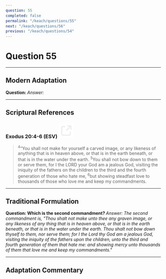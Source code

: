 ```yaml
---
question: 55
completed: false
permalink: "/keach/questions/55"
next: "/keach/questions/56"
previous: "/keach/questions/54"
---
```

# Question 55
---
## Modern Adaptation
<strong>
    Question:
</strong>

<em>
    Answer:
</em>

---
## Scriptural References
### Exodus 20:4-6 (ESV) <a href="https://biblegateway.com/passage/?search=Exodus+20%3A4-6&version=ESV"><img src="/assets/svg/link.svg"/></a>
> <sup>4</sup>“You shall not make for yourself a carved image, or any likeness of anything that is in heaven above, or that is in the earth beneath, or that is in the water under the earth.
> <sup>5</sup>You shall not bow down to them or serve them, for I the LORD your God am a jealous God, visiting the iniquity of the fathers on the children to the third and the fourth generation of those who hate me,
> <sup>6</sup>but showing steadfast love to thousands of those who love me and keep my commandments.

---
## Traditional Formulation
<strong>
    Question: Which is the second commandment?
</strong>

<em>
    Answer: The second commandment is, "Thou shalt not make unto thee any graven image, or any likeness of any thing that is in heaven above, or that is in the earth beneath, or that is in the water under the earth. Thou shalt not bow down thyself to them, nor serve them; for I the Lord thy God am a jealous God, visiting the iniquity of the fathers upon the children, unto the third and fourth generation of them that hate me: and showing mercy unto thousands of them that love me and keep my commandments."
</em>

---
## Adaptation Commentary
